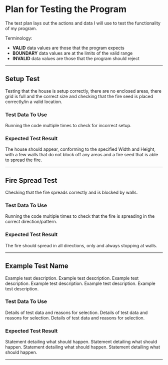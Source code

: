 # Plan for Testing the Program

The test plan lays out the actions and data I will use to test the functionality of my program.

Terminology:

- **VALID** data values are those that the program expects
- **BOUNDARY** data values are at the limits of the valid range
- **INVALID** data values are those that the program should reject

---

## Setup Test

Testing that the house is setup correctly, there are no enclosed areas, there grid is full and the correct size and checking that the fire seed is placed correctly/in a valid location.

### Test Data To Use

Running the code multiple times to check for incorrect setup.

### Expected Test Result

The house should appear, conforming to the specified Width and Height, with a few walls that do not block off any areas and a fire seed that is able to spread the fire.

---

## Fire Spread Test

Checking that the fire spreads correctly and is blocked by walls.

### Test Data To Use

Running the code multiple times to check that the fire is spreading in the correct direction/pattern.

### Expected Test Result

The fire should spread in all directions, only and always stopping at walls.

---

## Example Test Name

Example test description. Example test description. Example test description. Example test description. Example test description. Example test description.

### Test Data To Use

Details of test data and reasons for selection. Details of test data and reasons for selection. Details of test data and reasons for selection.

### Expected Test Result

Statement detailing what should happen. Statement detailing what should happen. Statement detailing what should happen. Statement detailing what should happen.

---